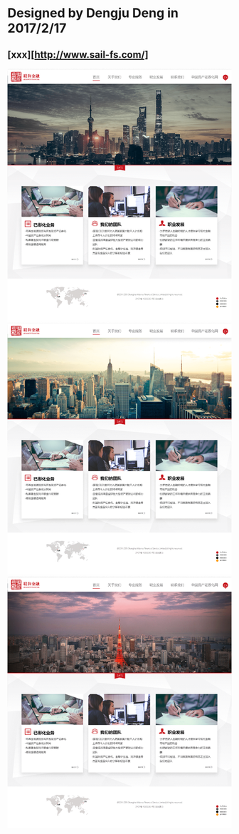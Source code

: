 # Designed by Dengju Deng in 2017/2/17

## [xxx][http://www.sail-fs.com/]

![N](img/SAFS_Design/SAFS_homepage_a1_Shanghai.png)
![N](img/SAFS_Design/SAFS_homepage_a1_Newyork.png)
![N](img/SAFS_Design/SAFS_homepage_a1_Tokyo.png)
